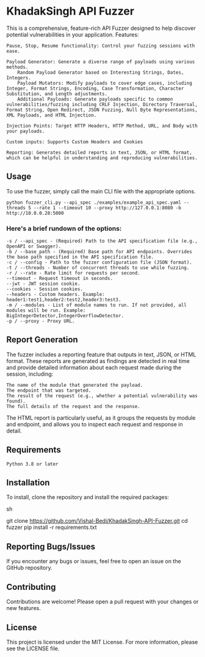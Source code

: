 # KhadakSingh API Fuzzer

This is a comprehensive, feature-rich API Fuzzer designed to help discover potential vulnerabilities in your application.
Features:

    Pause, Stop, Resume functionality: Control your fuzzing sessions with ease.

    Payload Generator: Generate a diverse range of payloads using various methods.
        Random Payload Generator based on Interesting Strings, Dates, Integers.
        Payload Mutators: Modify payloads to cover edge cases, including Integer, Format Strings, Encoding, Case Transformation, Character Substitution, and Length adjustments.
        Additional Payloads: Generate payloads specific to common vulnerabilities/fuzzing including CRLF Injection, Directory Traversal, Format String, Open Redirect, JSON Fuzzing, Null Byte Representations, XML Payloads, and HTML Injection.
    
    Injection Points: Target HTTP Headers, HTTP Method, URL, and Body with your payloads.

    Custom inputs: Supports Custom Headers and Cookies

    Reporting: Generates detailed reports in text, JSON, or HTML format, which can be helpful in understanding and reproducing vulnerabilities.

## Usage

To use the fuzzer, simply call the main CLI file with the appropriate options.

```python fuzzer_cli.py --api_spec ./examples/example_api_spec.yaml --threads 5 --rate 1 --timeout 10 --proxy http://127.0.0.1:8080 -b http://10.0.0.28:5000```

### Here's a brief rundown of the options:

    -s / --api_spec - (Required) Path to the API specification file (e.g., OpenAPI or Swagger).
    -b / --base_path - (Required) Base path for API endpoints. Overrides the base path specified in the API specification file.
    -c / --config - Path to the fuzzer configuration file (JSON format).
    -t / --threads - Number of concurrent threads to use while fuzzing.
    -r / --rate - Rate limit for requests per second.
    --timeout - Request timeout in seconds.
    --jwt - JWT session cookie.
    --cookies - Session cookies.
    --headers - Custom headers. Example: header1:test1,header2:test2,header3:test3.
    -m / --modules - List of module names to run. If not provided, all modules will be run. Example: BigIntegerDetector,IntegerOverflowDetector.
    -p / --proxy - Proxy URL.


## Report Generation

The fuzzer includes a reporting feature that outputs in text, JSON, or HTML format. These reports are generated as findings are detected in real time and provide detailed information about each request made during the session, including:

    The name of the module that generated the payload.
    The endpoint that was targeted.
    The result of the request (e.g., whether a potential vulnerability was found).
    The full details of the request and the response.

The HTML report is particularly useful, as it groups the requests by module and endpoint, and allows you to inspect each request and response in detail.

## Requirements

    Python 3.8 or later

## Installation

To install, clone the repository and install the required packages:

sh

git clone https://github.com/Vishal-Bedi/KhadakSingh-API-Fuzzer.git
cd fuzzer
pip install -r requirements.txt

## Reporting Bugs/Issues

If you encounter any bugs or issues, feel free to open an issue on the GitHub repository.

## Contributing

Contributions are welcome! Please open a pull request with your changes or new features.

## License

This project is licensed under the MIT License. For more information, please see the LICENSE file.
